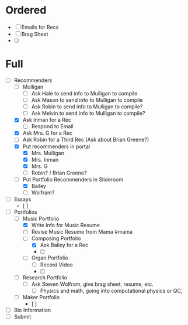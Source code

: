 
# Ordered
- [ ] Emails for Recs
- [ ] Brag Sheet
- [ ] 

# Full
- [ ] Recommenders
	- [ ] Mulligan
		- [ ] Ask Hale to send info to Mulligan to compile
		- [ ] Ask Mason to send info to Mulligan to compile
		- [ ] Ask Robin to send info to Mulligan to compile?
		- [ ] Ask Melvin to send info to Mulligan to compile?
	- [x] Ask Inman for a Rec
		- [ ] Respond to Email
	- [x] Ask Mrs. G for a Rec
	- [ ] Ask Robin for a Third Rec (Ask about Brian Greene?)
	- [x] Put recommenders in portal
		- [x] Mrs. Mulligan
		- [x] Mrs. Inman
		- [x] Mrs. G
		- [ ] Robin? / Brian Greene?
	- [ ] Put Portfolio Recommenders in Slideroom
		- [x] Bailey
		- [ ] Wolfram?
- [ ] Essays
	- [ ] 
- [ ] Portfolios
	- [ ] Music Portfolio
		- [x] Write Info for Music Resume
		- [ ] Revise Music Resume from Mama #mama
		- [ ] Composing Portfolio
			- [x] Ask Bailey for a Rec
			- [ ] 
		- [ ] Organ Portfolio
			- [ ] Record Video
			- [ ] 
	- [ ] Research Portfolio
		- [ ] Ask Steven Wolfram, give brag sheet, resume, etc.
			- [ ] Physics and math, going into computational physics or QC, 
	- [ ] Maker Portfolio
		- [ ] 
- [ ] Bio Information
- [ ] Submit